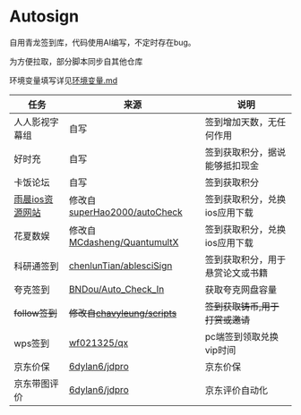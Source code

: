 # Autosign

自用青龙签到库，代码使用AI编写，不定时存在bug。

为方便拉取，部分脚本同步自其他仓库

环境变量填写详见[环境变量.md](https://github.com/Chikit-L/AutoSign/blob/main/%E7%8E%AF%E5%A2%83%E5%8F%98%E9%87%8F.md)


| **任务** | **来源** | **说明** |
| --- | --- | --- | 
| 人人影视字幕组 | 自写 | 签到增加天数，无任何作用
| 好时充 | 自写 | 签到获取积分，据说能够抵扣现金
| 卡饭论坛 | 自写 | 签到获取积分
| [雨晨ios资源网站](https://yuchen.tonghuaios.com/) | 修改自[superHao2000/autoCheck](https://github.com/superHao2000/autoCheck) | 签到获取积分，兑换ios应用下载
| 花夏数娱 | 修改自[MCdasheng/QuantumultX](https://github.com/MCdasheng/QuantumultX) | 签到获取积分，兑换ios应用下载 |
| 科研通签到 | [chenlunTian/ablesciSign](https://github.com/chenlunTian/ablesciSign) | 签到获取积分，用于悬赏论文或书籍 |
| 夸克签到 | [BNDou/Auto\_Check\_In](https://github.com/BNDou/Auto_Check_In) | 获取夸克网盘容量 | 
| ~~follow签到~~ | ~~修改自[chavyleung/scripts](https://github.com/chavyleung/scripts)~~ | ~~签到获取铸币,用于打赏或邀请~~ |
| wps签到 | [wf021325/qx](https://github.com/wf021325/qx) | pc端签到领取兑换vip时间 | 
| 京东价保 | [6dylan6/jdpro](https://github.com/6dylan6/jdpro) | 京东价保 | 
| 京东带图评价 | [6dylan6/jdpro](https://github.com/6dylan6/jdpro) | 京东评价自动化 |


